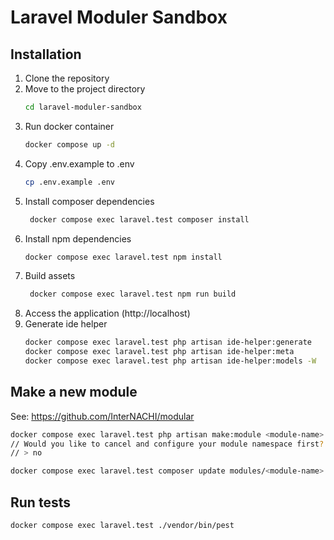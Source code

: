 # Laravel Moduler Sandbox

## Installation

1. Clone the repository
2. Move to the project directory
   ```bash
   cd laravel-moduler-sandbox
   ```
3. Run docker container
   ```bash
   docker compose up -d 
   ```
4. Copy .env.example to .env
   ```bash
   cp .env.example .env
   ```
5. Install composer dependencies
   ```bash
    docker compose exec laravel.test composer install
   ```
6. Install npm dependencies
   ```bash
   docker compose exec laravel.test npm install
   ```
7. Build assets
   ```bash
    docker compose exec laravel.test npm run build
   ```
8. Access the application (http://localhost)
9. Generate ide helper
   ```bash
   docker compose exec laravel.test php artisan ide-helper:generate
   docker compose exec laravel.test php artisan ide-helper:meta
   docker compose exec laravel.test php artisan ide-helper:models -W
   ```

## Make a new module
See: https://github.com/InterNACHI/modular

```bash
docker compose exec laravel.test php artisan make:module <module-name>
// Would you like to cancel and configure your module namespace first? (yes/no) [yes]:
// > no

docker compose exec laravel.test composer update modules/<module-name>
```

## Run tests
```bash
docker compose exec laravel.test ./vendor/bin/pest
```
